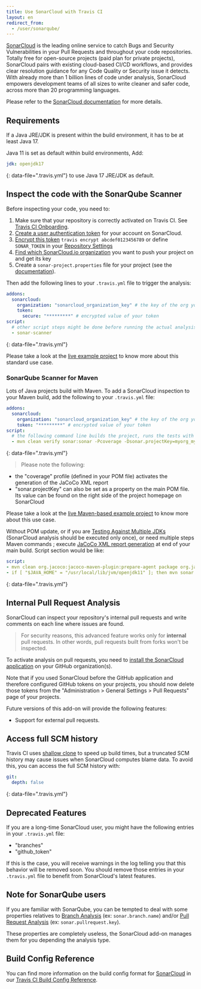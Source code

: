 ```yaml
---
title: Use SonarCloud with Travis CI
layout: en
redirect_from:
  - /user/sonarqube/
---
```


[SonarCloud](https://sonarcloud.io) is the leading online service to catch Bugs and Security Vulnerabilities in your Pull Requests and throughout your code repositories. Totally free for open-source projects (paid plan for private projects), SonarCloud pairs with existing cloud-based CI/CD workflows, and provides clear resolution guidance for any Code Quality or Security issue it detects. With already more than 1 billion lines of code under analysis, SonarCloud empowers development teams of all sizes to write cleaner and safer code, across more than 20 programming languages.

Please refer to the [SonarCloud documentation](https://sonarcloud.io/documentation) for more details.

## Requirements

If a Java JRE/JDK is present within the build environment, it has to be at least Java 17.

Java 11 is set as default within build environments, Add:
```yaml
jdk: openjdk17
```
{: data-file=".travis.yml"}
to use Java 17 JRE/JDK as default.

## Inspect the code with the SonarQube Scanner

Before inspecting your code, you need to:

1. Make sure that your repository is correctly activated on Travis CI. See [Travis CI Onboarding](/user/onboarding/).
2. [Create a user authentication token](https://sonarcloud.io/account/security) for your account on SonarCloud.
3. [Encrypt this token](/user/encryption-keys/#usage) `travis encrypt abcdef0123456789` or define `SONAR_TOKEN` in your [Repository Settings](/user/environment-variables/#defining-variables-in-repository-settings)
4. [Find which SonarCloud.io organization](https://sonarcloud.io/account/organizations) you want to push your project on and get its key
5. Create a `sonar-project.properties` file for your project (see the [documentation](http://redirect.sonarsource.com/doc/install-configure-scanner.html)).

Then add the following lines to your `.travis.yml` file to trigger the analysis:

```yaml
addons:
  sonarcloud:
    organization: "sonarcloud_organization_key" # the key of the org you chose at step #3
    token:
      secure: "*********" # encrypted value of your token
script:
  # other script steps might be done before running the actual analysis
  - sonar-scanner
```
{: data-file=".travis.yml"}

Please take a look at the [live example project](https://github.com/SonarSource/sq-com_example_standard-sqscanner-travis) to know more about this standard use case.

### SonarQube Scanner for Maven

Lots of Java projects build with Maven. To add a SonarCloud inspection to your Maven build, add the following to your `.travis.yml` file:

```yaml
addons:
  sonarcloud:
    organization: "sonarcloud_organization_key" # the key of the org you chose at step #3
    token: "*********" # encrypted value of your token
script:
  # the following command line builds the project, runs the tests with coverage, and then executes the SonarCloud analysis
  - mvn clean verify sonar:sonar -Pcoverage -Dsonar.projectKey=myorg_myrepo
```
{: data-file=".travis.yml"}

> Please note the following:
- the "coverage" profile (defined in your POM file) activates the generation of the JaCoCo XML report
- "sonar.projectKey" can also be set as a property on the main POM file. Its value can be found on the right side of the project homepage on SonarCloud

Please take a look at the [live Maven-based example project](https://github.com/SonarSource/sq-com_example_java-maven-travis) to know more about this use case.

Without POM update, or if you are [Testing Against Multiple JDKs](/user/languages/java/#testing-against-multiple-jdks) (SonarCloud analysis should be executed only once), or need multiple steps Maven commands ; execute [JaCoCo XML report generation](https://www.eclemma.org/jacoco/trunk/doc/report-mojo.html) at end of your main build. Script section would be like:

```yaml
script:
- mvn clean org.jacoco:jacoco-maven-plugin:prepare-agent package org.jacoco:jacoco-maven-plugin:report
- if [ "$JAVA_HOME" = "/usr/local/lib/jvm/openjdk11" ]; then mvn sonar:sonar; fi
```
{: data-file=".travis.yml"}

## Internal Pull Request Analysis

SonarCloud can inspect your repository's internal pull requests and write comments on each line where issues are found.

> For security reasons, this advanced feature works only for **internal** pull requests. In other words, pull requests built from forks won't be inspected.

To activate analysis on pull requests, you need to [install the SonarCloud application](https://github.com/apps/sonarcloud) on your GitHub organization(s).

Note that if you used SonarCloud before the GitHub application and therefore configured GitHub tokens on your projects, you should now delete those tokens from the "Administration > General Settings > Pull Requests" page of your projects.

Future versions of this add-on will provide the following features:

- Support for external pull requests.

## Access full SCM history

Travis CI uses [shallow clone](https://docs.travis-ci.com/user/customizing-the-build/#git-clone-depth) to speed up build times, but a truncated SCM history may cause issues when SonarCloud computes blame data. To avoid this, you can access the full SCM history with:

```yaml
git:
  depth: false
```
{: data-file=".travis.yml"}

## Deprecated Features

If you are a long-time SonarCloud user, you might have the following entries in your `.travis.yml` file:
- "branches"
- "github_token"

If this is the case, you will receive warnings in the log telling you that this behavior will be removed soon. You should remove those entries in your `.travis.yml` file to benefit from SonarCloud's latest features.

## Note for SonarQube users

If you are familiar with SonarQube, you can be tempted to deal with some properties relatives to [Branch Analysis](https://docs.sonarqube.org/display/SONAR/Branch+Analysis) (ex: `sonar.branch.name`) and/or [Pull Request Analysis](https://docs.sonarqube.org/display/SONAR/Pull+Request+Analysis) (ex: `sonar.pullrequest.key`).

These properties are completely useless, the SonarCloud add-on manages them for you depending the analysis type.

## Build Config Reference

You can find more information on the build config format for [SonarCloud](https://config.travis-ci.com/ref/job/addons/sonarcloud) in our [Travis CI Build Config Reference](https://config.travis-ci.com/).

